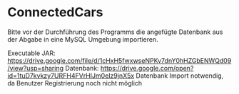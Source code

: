 # ConnectedCars
Bitte vor der Durchführung des Programms die angefügte Datenbank aus der Abgabe in eine MySQL Umgebung importieren.

Executable JAR: https://drive.google.com/file/d/1cHxH5fwxwseNPKv7dnY0hHZGbENWQd09/view?usp=sharing
Datenbank: https://drive.google.com/open?id=1tuD7kvkzy7URFH4FVrHIJm0eIz9jnX5x
Datenbank Import notwendig, da Benutzer Registrierung noch nicht möglich

